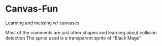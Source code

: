 # Canvas-Fun
Learning and messing w/ canvases 

Most of the comments are just other shapes and learning about collision detection
The sprite used is a transparent sprite of "Black Mage"
